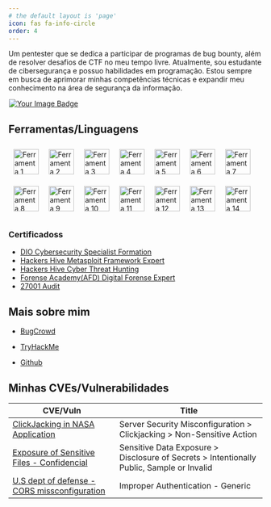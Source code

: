 ```yaml
---
# the default layout is 'page'
icon: fas fa-info-circle
order: 4
---
```


Um pentester que se dedica a participar de programas de bug bounty, além de resolver desafios de CTF no meu tempo livre. Atualmente, sou estudante de cibersegurança e possuo habilidades em programação. Estou sempre em busca de aprimorar minhas competências técnicas e expandir meu conhecimento na área de segurança da informação.

<div style="display: flex; justify-content: flex-start; align-items: center; gap: 20px; margin-left: 1px;">
        <a href="https://tryhackme-badges.s3.amazonaws.com/Mach1ne.png" class="popup img-link  shimmer"><img src="https://tryhackme-badges.s3.amazonaws.com/Mach1ne.png" alt="Your Image Badge" style="max-width: 500px; height: auto;" loading="lazy"></a>
    </div>

 <section>
            <h2>Ferramentas/Linguagens</h2>
            <ul style="list-style-type: none; padding: 0; display: flex; flex-wrap: wrap;">
                <li style="margin: 10px;">
                    <img src="https://www.kali.org/tools/metasploit-framework/images/metasploit-framework-logo.svg" alt="Ferramenta 1" style="width: 50px; height: 50px;">
                </li>
                <li style="margin: 10px;">
                    <img src="https://imgs.search.brave.com/S8uA-YURz_J9vBdxYWYvQ2AzFm2teFoTn1IFVUjNN0s/rs:fit:32:32:1:0/g:ce/aHR0cDovL2Zhdmlj/b25zLnNlYXJjaC5i/cmF2ZS5jb20vaWNv/bnMvNDlmMjlmZGYw/ZTgwODgzNDcwN2Ew/NTQ5M2QzYTA0NzM4/NjRmZjY2YjdiNTlj/Njk1N2U2ZTZjYWMz/NTE0NzVjYy93d3cu/a2FsaS5vcmcv" alt="Ferramenta 2" style="width: 50px; height: 50px;">
                </li>
                <li style="margin: 10px;">
                    <img src="https://www.kali.org/tools/wireshark/images/wireshark-logo.svg" alt="Ferramenta 3" style="width: 50px; height: 50px;">
                </li>
                <li style="margin: 10px;">
                    <img src="https://www.kali.org/tools/hydra/images/hydra-logo.svg" alt="Ferramenta 4" style="width: 50px; height: 50px;">
                </li>
                <li style="margin: 10px;">
                    <img src="https://www.kali.org/tools/gobuster/images/gobuster-logo.svg" alt="Ferramenta 5" style="width: 50px; height: 50px;">
                </li>
                <li style="margin: 10px;">
                    <img src="https://www.kali.org/tools/maltego/images/maltego-logo.svg" alt="Ferramenta 6" style="width: 50px; height: 50px;">
                </li>
                <li style="margin: 10px;">
                    <img src="https://www.kali.org/tools/autopsy/images/autopsy-logo.svg" alt="Ferramenta 7" style="width: 50px; height: 50px;">
                </li>
                <li style="margin: 10px;">
                    <img src="https://www.kali.org/tools/sqlmap/images/sqlmap-logo.svg" alt="Ferramenta 8" style="width: 50px; height: 50px;">
                </li>
                <li style="margin: 10px;">
                    <img src="https://www.kali.org/tools/sherlock/images/sherlock-logo.svg" alt="Ferramenta 9" style="width: 50px; height: 50px;">
                </li>
                <li style="margin: 10px;">
                    <img src="https://icons.iconarchive.com/icons/dakirby309/simply-styled/128/OS-Linux-icon.png" alt="Ferramenta 10" style="width: 50px; height: 50px;">
                </li>
                <li style="margin: 10px;">
                    <img src="https://cirt.net/files/alienlogo_3.gif" alt="Ferramenta 11" style="width: 50px; height: 50px;">
                </li>
                <li style="margin: 10px;">
                    <img src="https://www.kali.org/tools/nmap/images/nmap-logo.svg" alt="Ferramenta 12" style="width: 50px; height: 50px;">
                </li>
                <li style="margin: 10px;">
                    <img src="https://cdn.icon-icons.com/icons2/2108/PNG/512/javascript_icon_130900.png" alt="Ferramenta 13" style="width: 50px; height: 50px;">
                </li>
                <li style="margin: 10px;">
                    <img src="https://cdn.icon-icons.com/icons2/112/PNG/512/python_18894.png" alt="Ferramenta 14" style="width: 50px; height: 50px;">
                </li>
            </ul>
        </section>

 <section class="certificates" id="certificates">
        <h3>Certificadoss</h3>
        <ul>
            <li><a href="https://hermes.dio.me/certificates/XVY4GSWC.pdf">DIO Cybersecurity Specialist Formation</a></li>
            <li><a href="https://academy.hackershive.io/verificar/SyoCyk1VVc/">Hackers Hive Metasploit Framework Expert</a></li>
            <li><a href="https://academy.hackershive.io/verificar/icVxtRJROa">Hackers Hive Cyber Threat Hunting</a></li>
            <li><a href="https://ead.academiadeforensedigital.com.br/cert/Zyr3kTlr0ajFQmEIOW9">Forense Academy(AFD) Digital Forense Expert</a></li>
            <li><a href="https://star.ibsec.com.br/certificado?consulta=3546585475">27001 Audit</a></li>
        </ul>
    </section>



<h2>Mais sobre mim</h2>

* [BugCrowd](https://bugcrowd.com/Mach1ne)

* [TryHackMe](https://tryhackme.com/r/p/Mach1ne)

* [Github](https://github.com/Mach1nee/)

## Minhas CVEs/Vulnerabilidades

| CVE/Vuln | Title |
| ----------- | ----------- |
| [ClickJacking in NASA Application ](https://www.cve.org/CVERecord?id=CVE-2023-7253) | Server Security Misconfiguration > Clickjacking > Non-Sensitive Action |
| [Exposure of Sensitive Files - Confidencial](https://www.cve.org/CVERecord?id=CVE-2023-7253) | Sensitive Data Exposure > Disclosure of Secrets > Intentionally Public, Sample or Invalid |
| [U.S dept of defense - CORS missconfiguration](https://hackerone.com/reports/2876957) | Improper Authentication - Generic |
